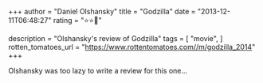 +++
author = "Daniel Olshansky"
title = "Godzilla"
date = "2013-12-11T06:48:27"
rating = "⭐⭐🌟"

description = "Olshansky's review of Godzilla"
tags = [
    "movie",
]
rotten_tomatoes_url = "https://www.rottentomatoes.com//m/godzilla_2014"
+++

Olshansky was too lazy to write a review for this one...
